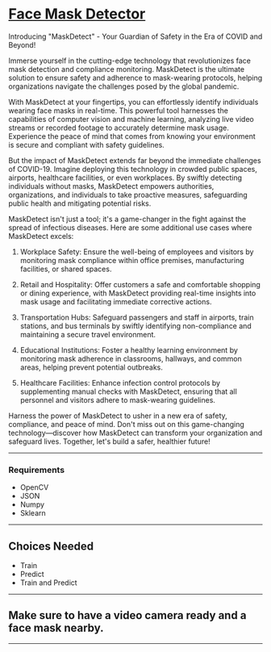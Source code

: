 # [Face Mask Detector](https://github.com/Sabyasachi-Seal/FaceMaskDetector/)

Introducing "MaskDetect" - Your Guardian of Safety in the Era of COVID and Beyond!

Immerse yourself in the cutting-edge technology that revolutionizes face mask detection and compliance monitoring. MaskDetect is the ultimate solution to ensure safety and adherence to mask-wearing protocols, helping organizations navigate the challenges posed by the global pandemic.

With MaskDetect at your fingertips, you can effortlessly identify individuals wearing face masks in real-time. This powerful tool harnesses the capabilities of computer vision and machine learning, analyzing live video streams or recorded footage to accurately determine mask usage. Experience the peace of mind that comes from knowing your environment is secure and compliant with safety guidelines.

But the impact of MaskDetect extends far beyond the immediate challenges of COVID-19. Imagine deploying this technology in crowded public spaces, airports, healthcare facilities, or even workplaces. By swiftly detecting individuals without masks, MaskDetect empowers authorities, organizations, and individuals to take proactive measures, safeguarding public health and mitigating potential risks.

MaskDetect isn't just a tool; it's a game-changer in the fight against the spread of infectious diseases. Here are some additional use cases where MaskDetect excels:

1. Workplace Safety: Ensure the well-being of employees and visitors by monitoring mask compliance within office premises, manufacturing facilities, or shared spaces.

2. Retail and Hospitality: Offer customers a safe and comfortable shopping or dining experience, with MaskDetect providing real-time insights into mask usage and facilitating immediate corrective actions.

3. Transportation Hubs: Safeguard passengers and staff in airports, train stations, and bus terminals by swiftly identifying non-compliance and maintaining a secure travel environment.

4. Educational Institutions: Foster a healthy learning environment by monitoring mask adherence in classrooms, hallways, and common areas, helping prevent potential outbreaks.

5. Healthcare Facilities: Enhance infection control protocols by supplementing manual checks with MaskDetect, ensuring that all personnel and visitors adhere to mask-wearing guidelines.

Harness the power of MaskDetect to usher in a new era of safety, compliance, and peace of mind. Don't miss out on this game-changing technology—discover how MaskDetect can transform your organization and safeguard lives. Together, let's build a safer, healthier future!

<hr>

### Requirements
- OpenCV
- JSON
- Numpy
- Sklearn

<hr>

## Choices Needed
- Train
- Predict
- Train and Predict

<hr>

## Make sure to have a video camera ready and a face mask nearby.

<hr>


